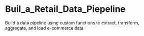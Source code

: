 # Buil_a_Retail_Data_Piepeline
Build a data pipeline using custom functions to extract, transform, aggregate, and load e-commerce data.
